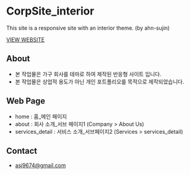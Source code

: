# CorpSite_interior

This site is a responsive site with an interior theme. (by ahn-sujin) 

[VIEW WEBSITE](https://ahn-sujin.github.io/CorpSite_interior/home.html)

## About
* 본 작업물은 가구 회사를 테마로 하여 제작된 반응형 사이트 입니다.  
* 본 작업물은 상업적 용도가 아닌 개인 포트폴리오를 목적으로 제작되었습니다. 

## Web Page 
* home : 홈_메인 페이지
* about : 회사 소개_서브 페이지1 (Company > About Us)
* services_detail : 서비스 소개_서브페이지2 (Services > services_detail)

## Contact 
* asj9674@gmail.com
